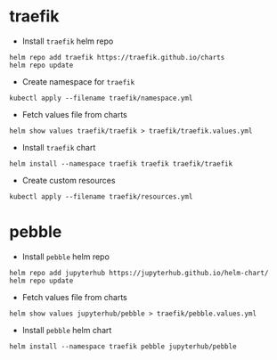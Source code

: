# traefik

- Install `traefik` helm repo

```
helm repo add traefik https://traefik.github.io/charts
helm repo update
```

- Create namespace for `traefik`

```
kubectl apply --filename traefik/namespace.yml
```

- Fetch values file from charts

```
helm show values traefik/traefik > traefik/traefik.values.yml
```

- Install `traefik` chart

```
helm install --namespace traefik traefik traefik/traefik
```

- Create custom resources

```
kubectl apply --filename traefik/resources.yml
```

# pebble

- Install `pebble` helm repo

```
helm repo add jupyterhub https://jupyterhub.github.io/helm-chart/
helm repo update
```

- Fetch values file from charts

```
helm show values jupyterhub/pebble > traefik/pebble.values.yml
```

- Install `pebble` helm chart

```
helm install --namespace traefik pebble jupyterhub/pebble
```
